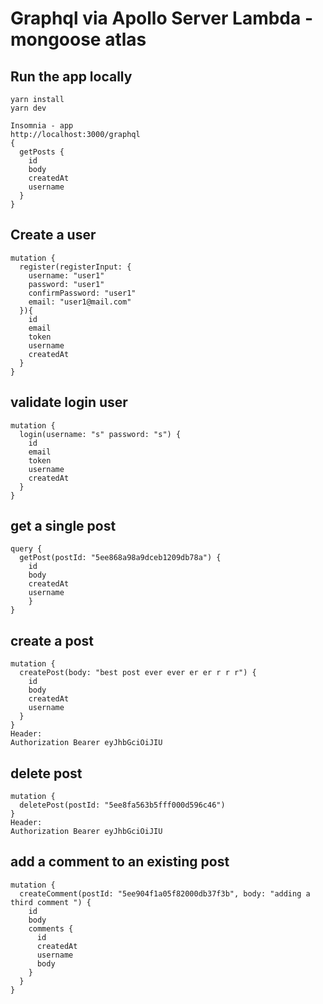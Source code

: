 # Graphql via Apollo Server Lambda - mongoose atlas

## Run the app locally
```
yarn install
yarn dev
```
```
Insomnia - app
http://localhost:3000/graphql
{
  getPosts {
    id
    body
    createdAt
    username
  }
}
```

## Create a user
```
mutation {
  register(registerInput: {
    username: "user1"
    password: "user1"
    confirmPassword: "user1"
    email: "user1@mail.com"
  }){
    id
    email
    token
    username
    createdAt
  }
}
```

## validate login user
```
mutation {
  login(username: "s" password: "s") {
    id
    email
    token
    username
    createdAt
  }
}
```

## get a single post
```
query {
  getPost(postId: "5ee868a98a9dceb1209db78a") {
    id
    body
    createdAt
    username
    }
}
```

## create a post
```
mutation {
  createPost(body: "best post ever ever er er r r r") {
    id
    body
    createdAt
    username
  }
}
Header:
Authorization Bearer eyJhbGciOiJIU
```

## delete post
```
mutation {
  deletePost(postId: "5ee8fa563b5fff000d596c46") 
}
Header:
Authorization Bearer eyJhbGciOiJIU
```

## add a comment to an existing post
```
mutation {
  createComment(postId: "5ee904f1a05f82000db37f3b", body: "adding a third comment ") {
    id
    body
    comments {
      id
      createdAt
      username
      body
    }
  }
}
```